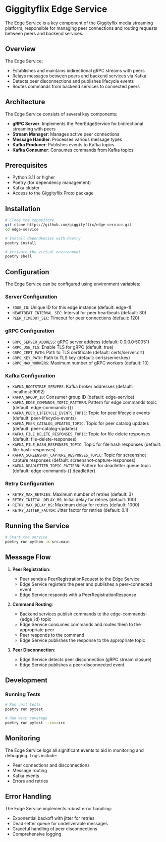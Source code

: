 # Giggityflix Edge Service

The Edge Service is a key component of the Giggityflix media streaming platform, responsible for managing peer connections and routing requests between peers and backend services.

## Overview

The Edge Service:

- Establishes and maintains bidirectional gRPC streams with peers
- Relays messages between peers and backend services via Kafka
- Detects peer disconnections and publishes lifecycle events
- Routes commands from backend services to connected peers

## Architecture

The Edge Service consists of several key components:

- **gRPC Server**: Implements the PeerEdgeService for bidirectional streaming with peers
- **Stream Manager**: Manages active peer connections
- **Message Handler**: Processes various message types
- **Kafka Producer**: Publishes events to Kafka topics
- **Kafka Consumer**: Consumes commands from Kafka topics

## Prerequisites

- Python 3.11 or higher
- Poetry (for dependency management)
- Kafka cluster
- Access to the Giggityflix Proto package

## Installation

```bash
# Clone the repository
git clone https://github.com/giggityflix/edge-service.git
cd edge-service

# Install dependencies with Poetry
poetry install

# Activate the virtual environment
poetry shell
```

## Configuration

The Edge Service can be configured using environment variables:

### Server Configuration

- `EDGE_ID`: Unique ID for this edge instance (default: edge-1)
- `HEARTBEAT_INTERVAL_SEC`: Interval for peer heartbeats (default: 30)
- `PEER_TIMEOUT_SEC`: Timeout for peer connections (default: 120)

### gRPC Configuration

- `GRPC_SERVER_ADDRESS`: gRPC server address (default: 0.0.0.0:50051)
- `GRPC_USE_TLS`: Enable TLS for gRPC (default: true)
- `GRPC_CERT_PATH`: Path to TLS certificate (default: certs/server.crt)
- `GRPC_KEY_PATH`: Path to TLS key (default: certs/server.key)
- `GRPC_MAX_WORKERS`: Maximum number of gRPC workers (default: 10)

### Kafka Configuration

- `KAFKA_BOOTSTRAP_SERVERS`: Kafka broker addresses (default: localhost:9092)
- `KAFKA_GROUP_ID`: Consumer group ID (default: edge-service)
- `KAFKA_EDGE_COMMANDS_TOPIC_PATTERN`: Pattern for edge commands topic (default: edge-commands-{})
- `KAFKA_PEER_LIFECYCLE_EVENTS_TOPIC`: Topic for peer lifecycle events (default: peer-lifecycle-events)
- `KAFKA_PEER_CATALOG_UPDATES_TOPIC`: Topic for peer catalog updates (default: peer-catalog-updates)
- `KAFKA_FILE_DELETE_RESPONSES_TOPIC`: Topic for file delete responses (default: file-delete-responses)
- `KAFKA_FILE_HASH_RESPONSES_TOPIC`: Topic for file hash responses (default: file-hash-responses)
- `KAFKA_SCREENSHOT_CAPTURE_RESPONSES_TOPIC`: Topic for screenshot capture responses (default: screenshot-capture-responses)
- `KAFKA_DEADLETTER_TOPIC_PATTERN`: Pattern for deadletter queue topic (default: edge-commands-{}.deadletter)

### Retry Configuration

- `RETRY_MAX_RETRIES`: Maximum number of retries (default: 3)
- `RETRY_INITIAL_DELAY_MS`: Initial delay for retries (default: 100)
- `RETRY_MAX_DELAY_MS`: Maximum delay for retries (default: 1000)
- `RETRY_JITTER_FACTOR`: Jitter factor for retries (default: 0.1)

## Running the Service

```bash
# Start the service
poetry run python -m src.main
```

## Message Flow

1. **Peer Registration**:
   - Peer sends a PeerRegistrationRequest to the Edge Service
   - Edge Service registers the peer and publishes a peer-connected event
   - Edge Service responds with a PeerRegistrationResponse

2. **Command Routing**:
   - Backend services publish commands to the edge-commands-{edge_id} topic
   - Edge Service consumes commands and routes them to the appropriate peer
   - Peer responds to the command
   - Edge Service publishes the response to the appropriate topic

3. **Peer Disconnection**:
   - Edge Service detects peer disconnection (gRPC stream closure)
   - Edge Service publishes a peer-disconnected event

## Development

### Running Tests

```bash
# Run unit tests
poetry run pytest

# Run with coverage
poetry run pytest --cov=src
```

## Monitoring

The Edge Service logs all significant events to aid in monitoring and debugging. Logs include:

- Peer connections and disconnections
- Message routing
- Kafka events
- Errors and retries

## Error Handling

The Edge Service implements robust error handling:

- Exponential backoff with jitter for retries
- Dead-letter queue for undeliverable messages
- Graceful handling of peer disconnections
- Comprehensive logging
